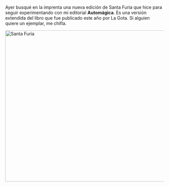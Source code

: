 <html><body><p>Ayer busqué en la imprenta una nueva edición de Santa Furia que hice para seguir experimentando con mi editorial <strong>Automágica</strong>. Es una versión extendida del libro que fue publicado este año por La Gota. Si alguien quiere un ejemplar, me chifla.



<a href="/wp-content/uploads/2014/12/IMG_3341.jpg"><img class="aligncenter size-large wp-image-5244" src="/wp-content/uploads/2014/12/IMG_3341-1024x768.jpg" alt="Santa Furia" width="640" height="480"></a></p></body></html>